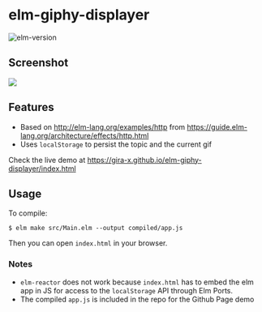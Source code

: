 # elm-giphy-displayer

![elm-version](https://img.shields.io/badge/Elm-0.18.0-green.svg)

## Screenshot

![](https://github.com/Gira-X/elm-giphy-displayer/raw/master/screenshots/1.png)

## Features

* Based on http://elm-lang.org/examples/http from https://guide.elm-lang.org/architecture/effects/http.html
* Uses `localStorage` to persist the topic and the current gif

Check the live demo at https://gira-x.github.io/elm-giphy-displayer/index.html

## Usage

To compile:

```shell
$ elm make src/Main.elm --output compiled/app.js
```

Then you can open `index.html` in your browser.

### Notes

* `elm-reactor` does not work because `index.html` has to embed the elm app in JS for access to the `localStorage` API through Elm Ports.
* The compiled `app.js` is included in the repo for the Github Page demo
